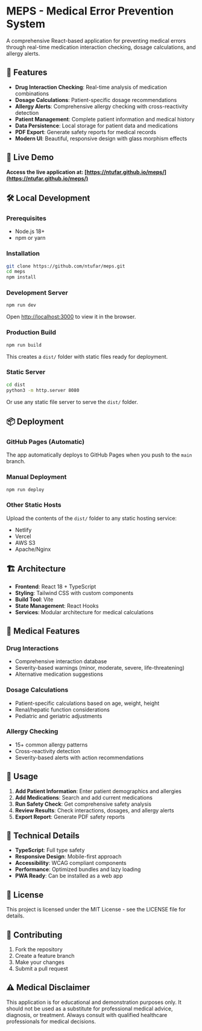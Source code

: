 # MEPS - Medical Error Prevention System

A comprehensive React-based application for preventing medical errors through real-time medication interaction checking, dosage calculations, and allergy alerts.

## 🏥 Features

- **Drug Interaction Checking**: Real-time analysis of medication combinations
- **Dosage Calculations**: Patient-specific dosage recommendations
- **Allergy Alerts**: Comprehensive allergy checking with cross-reactivity detection
- **Patient Management**: Complete patient information and medical history
- **Data Persistence**: Local storage for patient data and medications
- **PDF Export**: Generate safety reports for medical records
- **Modern UI**: Beautiful, responsive design with glass morphism effects

## 🚀 Live Demo

**Access the live application at: [https://ntufar.github.io/meps/](https://ntufar.github.io/meps/)**

## 🛠️ Local Development

### Prerequisites
- Node.js 18+ 
- npm or yarn

### Installation
```bash
git clone https://github.com/ntufar/meps.git
cd meps
npm install
```

### Development Server
```bash
npm run dev
```
Open [http://localhost:3000](http://localhost:3000) to view it in the browser.

### Production Build
```bash
npm run build
```
This creates a `dist/` folder with static files ready for deployment.

### Static Server
```bash
cd dist
python3 -m http.server 8080
```
Or use any static file server to serve the `dist/` folder.

## 📦 Deployment

### GitHub Pages (Automatic)
The app automatically deploys to GitHub Pages when you push to the `main` branch.

### Manual Deployment
```bash
npm run deploy
```

### Other Static Hosts
Upload the contents of the `dist/` folder to any static hosting service:
- Netlify
- Vercel
- AWS S3
- Apache/Nginx

## 🏗️ Architecture

- **Frontend**: React 18 + TypeScript
- **Styling**: Tailwind CSS with custom components
- **Build Tool**: Vite
- **State Management**: React Hooks
- **Services**: Modular architecture for medical calculations

## 🧪 Medical Features

### Drug Interactions
- Comprehensive interaction database
- Severity-based warnings (minor, moderate, severe, life-threatening)
- Alternative medication suggestions

### Dosage Calculations
- Patient-specific calculations based on age, weight, height
- Renal/hepatic function considerations
- Pediatric and geriatric adjustments

### Allergy Checking
- 15+ common allergy patterns
- Cross-reactivity detection
- Severity-based alerts with action recommendations

## 📱 Usage

1. **Add Patient Information**: Enter patient demographics and allergies
2. **Add Medications**: Search and add current medications
3. **Run Safety Check**: Get comprehensive safety analysis
4. **Review Results**: Check interactions, dosages, and allergy alerts
5. **Export Report**: Generate PDF safety reports

## 🔧 Technical Details

- **TypeScript**: Full type safety
- **Responsive Design**: Mobile-first approach
- **Accessibility**: WCAG compliant components
- **Performance**: Optimized bundles and lazy loading
- **PWA Ready**: Can be installed as a web app

## 📄 License

This project is licensed under the MIT License - see the LICENSE file for details.

## 🤝 Contributing

1. Fork the repository
2. Create a feature branch
3. Make your changes
4. Submit a pull request

## ⚠️ Medical Disclaimer

This application is for educational and demonstration purposes only. It should not be used as a substitute for professional medical advice, diagnosis, or treatment. Always consult with qualified healthcare professionals for medical decisions.